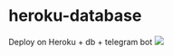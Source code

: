 # heroku-database
Deploy on Heroku + db + telegram bot
<img src="heroku-database/photo.jpg" alt=" " title=" ">
